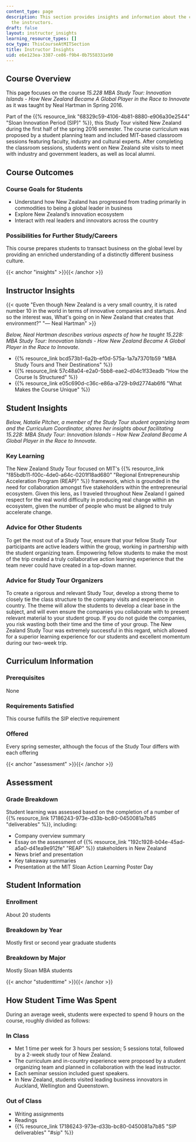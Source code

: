 ```yaml
---
content_type: page
description: This section provides insights and information about the course from
  the instructors.
draft: false
layout: instructor_insights
learning_resource_types: []
ocw_type: ThisCourseAtMITSection
title: Instructor Insights
uid: e6e123ea-3387-ce86-f9b4-0b7558331e90
---
```

## Course Overview

This page focuses on the course _15.228 MBA Study Tour: Innovation Islands - How New Zealand Became A Global Player in the Race to Innovate_ as it was taught by Neal Hartman in Spring 2016.

Part of the {{% resource_link "68329c59-4106-4b81-8880-e906a30e2544" "Sloan Innovation Period (SIP)" %}}, this Study Tour visited New Zealand during the first half of the spring 2016 semester. The course curriculum was proposed by a student planning team and included MIT-based classroom sessions featuring faculty, industry and cultural experts. After completing the classroom sessions, students went on New Zealand site visits to meet with industry and government leaders, as well as local alumni.

## Course Outcomes

### Course Goals for Students

- Understand how New Zealand has progressed from trading primarily in commodities to being a global leader in business
- Explore New Zealand’s innovation ecosystem
- Interact with real leaders and innovators across the country

### Possibilities for Further Study/Careers

This course prepares students to transact business on the global level by providing an enriched understanding of a distinctly different business culture.

{{< anchor "insights" >}}{{< /anchor >}}

## Instructor Insights

{{< quote "Even though New Zealand is a very small country, it is rated number 10 in the world in terms of innovative companies and startups. And so the interest was, What's going on in New Zealand that creates that environment?" "— Neal Hartman" >}}

_Below, Neal Hartman describes various aspects of how he taught 15.228: MBA Study Tour: Innovation Islands - How New Zealand Became A Global Player in the Race to Innovate._

- {{% resource_link bcd573b1-6a2b-ef0d-575a-1a7a73701b59 "MBA Study Tours and Their Destinations" %}}
- {{% resource_link 57c48a04-e2a0-5bb8-eae2-d04c1f33eadb "How the Course Is Structured" %}}
- {{% resource_link e05c690d-c36c-e86a-a729-b9d2774ab6f6 "What Makes the Course Unique" %}}

## Student Insights

_Below, Natalie Pitcher, a member of the Study Tour student organizing team and the Curriculum Coordinator, shares her insights about facilitating 15.228: MBA Study Tour: Innovation Islands – How New Zealand Became A Global Player in the Race to Innovate._

### Key Learning

The New Zealand Study Tour focused on MIT's {{% resource_link "f85bdb11-f00c-4de0-a64c-0201f18ad680" "Regional Entrepreneurship Acceleration Program (REAP)" %}} framework, which is grounded in the need for collaboration amongst five stakeholders within the entrepreneurial ecosystem. Given this lens, as I traveled throughout New Zealand I gained respect for the real world difficulty in producing real change within an ecosystem, given the number of people who must be aligned to truly accelerate change.

### Advice for Other Students

To get the most out of a Study Tour, ensure that your fellow Study Tour participants are active leaders within the group, working in partnership with the student organizing team. Empowering fellow students to make the most of the trip created a truly collaborative action learning experience that the team never could have created in a top-down manner.

### Advice for Study Tour Organizers

To create a rigorous and relevant Study Tour, develop a strong theme to closely tie the class structure to the company visits and experience in country. The theme will allow the students to develop a clear base in the subject, and will even ensure the companies you collaborate with to present relevant material to your student group. If you do not guide the companies, you risk wasting both their time and the time of your group. The New Zealand Study Tour was extremely successful in this regard, which allowed for a superior learning experience for our students and excellent momentum during our two-week trip.

## Curriculum Information

### Prerequisites

None

### Requirements Satisfied

This course fulfills the SIP elective requirement

### Offered

Every spring semester, although the focus of the Study Tour differs with each offering

{{< anchor "assessment" >}}{{< /anchor >}}

## Assessment

### Grade Breakdown

Student learning was assessed based on the completion of a number of {{% resource_link 17186243-973e-d33b-bc80-0450081a7b85 "deliverables" %}}, including:

- Company overview summary
- Essay on the assessment of {{% resource_link "192c1928-b04e-45ad-a5a0-d41ea9e912fe" "REAP" %}} stakeholders in New Zealand
- News brief and presentation
- Key takeaway summaries
- Presentation at the MIT Sloan Action Learning Poster Day

## Student Information

### Enrollment

About 20 students

### Breakdown by Year

Mostly first or second year graduate students

### Breakdown by Major

Mostly Sloan MBA students

{{< anchor "studenttime" >}}{{< /anchor >}}

## How Student Time Was Spent

During an average week, students were expected to spend 9 hours on the course, roughly divided as follows:

### In Class

- Met 1 time per week for 3 hours per session; 5 sessions total, followed by a 2-week study tour of New Zealand.
- The curriculum and in-country experience were proposed by a student organizing team and planned in collaboration with the lead instructor.
- Each seminar session included guest speakers.
- In New Zealand, students visited leading business innovators in Auckland, Wellington and Queenstown.

### Out of Class

- Writing assignments
- Readings
- {{% resource_link 17186243-973e-d33b-bc80-0450081a7b85 "SIP deliverables" "#sip" %}}